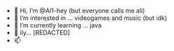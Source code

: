 - 👋 Hi, I’m @Al1-hey (but everyone calls me ali)
- 👀 I’m interested in ... videogames and music (but idk)
- 🌱 I’m currently learning ... java
- 💞️ ily... [REDACTED]
- 📫 

<!---
Al1-hey/Al1-hey is a ✨ special ✨ repository because its `README.md` (this file) appears on your GitHub profile.
You can click the Preview link to take a look at your changes.
--->
